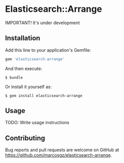 # Elasticsearch::Arrange

IMPORTANT! It's under development

## Installation

Add this line to your application's Gemfile:

```ruby
gem 'elasticsearch-arrange'
```

And then execute:

    $ bundle

Or install it yourself as:

    $ gem install elasticsearch-arrange

## Usage

TODO: Write usage instructions


## Contributing

Bug reports and pull requests are welcome on GitHub at https://github.com/marcosgz/elasticsearch-arrange.
